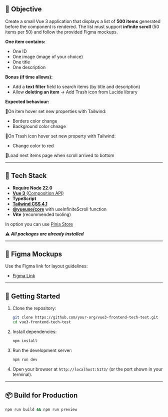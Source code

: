 ## 🎯 Objective
Create a small Vue 3 application that displays a list of **500 items** generated before the component is rendered. 
The list must support **infinite scroll** (50 items per 50) and follow the provided Figma mockups.

**One item contains:**
 - One ID
 - One image (image of your choice)
 - One title
 - One description

**Bonus (if time allows):**
- Add a **text filter** field to search items (by title and description)
- Allow **deleting an item** -> Add Trash icon from Lucide library

**Expected behaviour:**

🔹On item hover set new properties with Tailwind:
 - Borders color change
 - Background color chnage

🔹On Trash icon hover set new property with Tailwind:
 - Change color to red 

🔹Load next items page when scroll arrived to bottom 


---

## 🧰 Tech Stack
- **Require Node 22.0**
- [**Vue 3** (Composition API)](https://vuejs.org/guide/introduction.html) 
- **TypeScript**
- [**Tailwind CSS 4.1**](https://tailwindcss.com/)
- [**@vueuse/core**](https://vueuse.org/core) with useInfiniteScroll function
- **Vite** (recommended tooling)
  
In option you can use [Pinia Store](https://pinia.vuejs.org/introduction.html) 

⚠ ***All packages are already installed***

---

## 📐 Figma Mockups
Use the Figma link for layout guidelines:
- [Figma Link](https://www.figma.com/design/0DdGsqvvqQ9WCdYR1dYoJZ/Exercice-Seelab-Dev?node-id=1-327&t=eiDTQSnkNf5EUreb-4)

---

## 🚀 Getting Started
1. Clone the repository:
   ```bash
   git clone https://github.com/your-org/vue3-frontend-tech-test.git
   cd vue3-frontend-tech-test
   ```
2. Install dependencies:
   ```bash
   npm install
   ```
3. Run the development server:
   ```bash
   npm run dev
   ```
4. Open your browser at `http://localhost:5173/` (or the port shown in your terminal).

---

## 📦 Build for Production
```bash
npm run build && npm run preview
```
